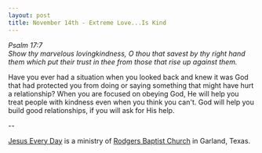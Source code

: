 ```yaml
---
layout: post
title: November 14th - Extreme Love...Is Kind
---
```


_Psalm 17:7  
Show thy marvelous lovingkindness, O thou that savest by thy right
hand them which put their trust in thee from those that rise up
against them._

Have you ever had a situation when you looked back and knew it was
God that had protected you from doing or saying something that might
have hurt a relationship? When you are focused on obeying God, He
will help you treat people with kindness even when you think you
can't. God will help you build good relationships, if you will ask
for His help.

 --

<a href=http://jesuseveryday.net>Jesus Every Day</a> is a ministry of <a href=http://rodgersbaptist.net>Rodgers Baptist Church</a> in Garland, Texas.

